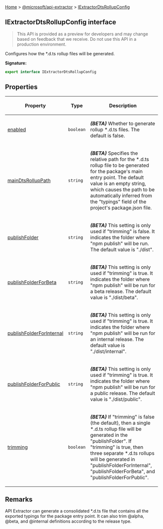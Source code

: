 [Home](./index) &gt; [@microsoft/api-extractor](./api-extractor.md) &gt; [IExtractorDtsRollupConfig](./api-extractor.iextractordtsrollupconfig.md)

## IExtractorDtsRollupConfig interface

> This API is provided as a preview for developers and may change based on feedback that we receive. Do not use this API in a production environment.
> 

Configures how the \*.d.ts rollup files will be generated.

<b>Signature:</b>

```typescript
export interface IExtractorDtsRollupConfig 
```

## Properties

|  <p>Property</p> | <p>Type</p> | <p>Description</p> |
|  --- | --- | --- |
|  <p>[enabled](./api-extractor.iextractordtsrollupconfig.enabled.md)</p> | <p>`boolean`</p> | <p><b><i>(BETA)</i></b> Whether to generate rollup \*.d.ts files. The default is false.</p> |
|  <p>[mainDtsRollupPath](./api-extractor.iextractordtsrollupconfig.maindtsrolluppath.md)</p> | <p>`string`</p> | <p><b><i>(BETA)</i></b> Specifies the relative path for the \*.d.ts rollup file to be generated for the package's main entry point. The default value is an empty string, which causes the path to be automatically inferred from the "typings" field of the project's package.json file.</p> |
|  <p>[publishFolder](./api-extractor.iextractordtsrollupconfig.publishfolder.md)</p> | <p>`string`</p> | <p><b><i>(BETA)</i></b> This setting is only used if "trimming" is false. It indicates the folder where "npm publish" will be run. The default value is "./dist".</p> |
|  <p>[publishFolderForBeta](./api-extractor.iextractordtsrollupconfig.publishfolderforbeta.md)</p> | <p>`string`</p> | <p><b><i>(BETA)</i></b> This setting is only used if "trimming" is true. It indicates the folder where "npm publish" will be run for a beta release. The default value is "./dist/beta".</p> |
|  <p>[publishFolderForInternal](./api-extractor.iextractordtsrollupconfig.publishfolderforinternal.md)</p> | <p>`string`</p> | <p><b><i>(BETA)</i></b> This setting is only used if "trimming" is true. It indicates the folder where "npm publish" will be run for an internal release. The default value is "./dist/internal".</p> |
|  <p>[publishFolderForPublic](./api-extractor.iextractordtsrollupconfig.publishfolderforpublic.md)</p> | <p>`string`</p> | <p><b><i>(BETA)</i></b> This setting is only used if "trimming" is true. It indicates the folder where "npm publish" will be run for a public release. The default value is "./dist/public".</p> |
|  <p>[trimming](./api-extractor.iextractordtsrollupconfig.trimming.md)</p> | <p>`boolean`</p> | <p><b><i>(BETA)</i></b> If "trimming" is false (the default), then a single \*.d.ts rollup file will be generated in the "publishFolder". If "trimming" is true, then three separate \*.d.ts rollups will be generated in "publishFolderForInternal", "publishFolderForBeta", and "publishFolderForPublic".</p> |

## Remarks

API Extractor can generate a consolidated \*.d.ts file that contains all the exported typings for the package entry point. It can also trim @<!-- -->alpha, @<!-- -->beta, and @<!-- -->internal definitions according to the release type.

